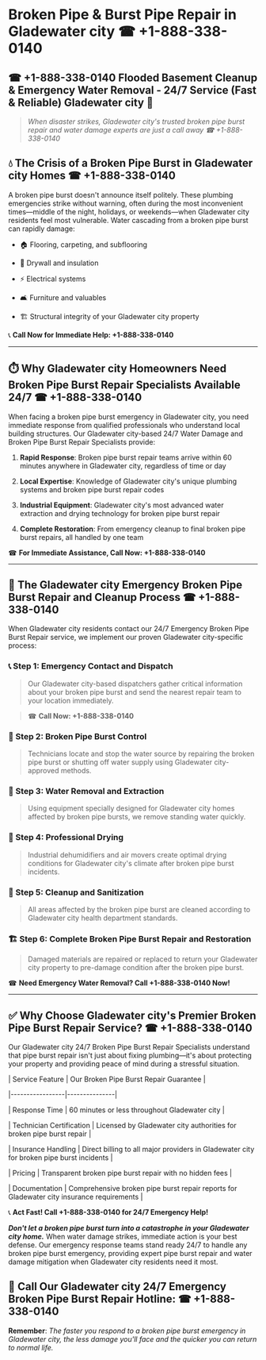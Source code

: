 # Broken Pipe & Burst Pipe Repair in Gladewater city ☎ +1-888-338-0140  
## ☎ +1-888-338-0140 Flooded Basement Cleanup & Emergency Water Removal - 24/7 Service (Fast & Reliable) Gladewater city 🚨  

> *When disaster strikes, Gladewater city's trusted broken pipe burst repair and water damage experts are just a call away ☎ +1-888-338-0140*  

## 💧 The Crisis of a Broken Pipe Burst in Gladewater city Homes ☎ +1-888-338-0140  

A broken pipe burst doesn't announce itself politely. These plumbing emergencies strike without warning, often during the most inconvenient times—middle of the night, holidays, or weekends—when Gladewater city residents feel most vulnerable. Water cascading from a broken pipe burst can rapidly damage:  

* 🏠 Flooring, carpeting, and subflooring  
* 🧱 Drywall and insulation  
* ⚡ Electrical systems  
* 🛋️ Furniture and valuables  
* 🏗️ Structural integrity of your Gladewater city property  

📞 **Call Now for Immediate Help: +1-888-338-0140**  

---  

## ⏱️ Why Gladewater city Homeowners Need Broken Pipe Burst Repair Specialists Available 24/7 ☎ +1-888-338-0140  

When facing a broken pipe burst emergency in Gladewater city, you need immediate response from qualified professionals who understand local building structures. Our Gladewater city-based 24/7 Water Damage and Broken Pipe Burst Repair Specialists provide:  

1. **Rapid Response**: Broken pipe burst repair teams arrive within 60 minutes anywhere in Gladewater city, regardless of time or day  
2. **Local Expertise**: Knowledge of Gladewater city's unique plumbing systems and broken pipe burst repair codes  
3. **Industrial Equipment**: Gladewater city's most advanced water extraction and drying technology for broken pipe burst repair  
4. **Complete Restoration**: From emergency cleanup to final broken pipe burst repairs, all handled by one team  

☎ **For Immediate Assistance, Call Now: +1-888-338-0140**  

---  

## 🔧 The Gladewater city Emergency Broken Pipe Burst Repair and Cleanup Process ☎ +1-888-338-0140  

When Gladewater city residents contact our 24/7 Emergency Broken Pipe Burst Repair service, we implement our proven Gladewater city-specific process:  

### 📞 Step 1: Emergency Contact and Dispatch  
> Our Gladewater city-based dispatchers gather critical information about your broken pipe burst and send the nearest repair team to your location immediately.  
> ☎ **Call Now: +1-888-338-0140**  

### 🚿 Step 2: Broken Pipe Burst Control  
> Technicians locate and stop the water source by repairing the broken pipe burst or shutting off water supply using Gladewater city-approved methods.  

### 🌊 Step 3: Water Removal and Extraction  
> Using equipment specially designed for Gladewater city homes affected by broken pipe bursts, we remove standing water quickly.  

### 💨 Step 4: Professional Drying  
> Industrial dehumidifiers and air movers create optimal drying conditions for Gladewater city's climate after broken pipe burst incidents.  

### 🧼 Step 5: Cleanup and Sanitization  
> All areas affected by the broken pipe burst are cleaned according to Gladewater city health department standards.  

### 🏗️ Step 6: Complete Broken Pipe Burst Repair and Restoration  
> Damaged materials are repaired or replaced to return your Gladewater city property to pre-damage condition after the broken pipe burst.  

☎ **Need Emergency Water Removal? Call +1-888-338-0140 Now!**  

---  

## ✅ Why Choose Gladewater city's Premier Broken Pipe Burst Repair Service? ☎ +1-888-338-0140  

Our Gladewater city 24/7 Broken Pipe Burst Repair Specialists understand that pipe burst repair isn't just about fixing plumbing—it's about protecting your property and providing peace of mind during a stressful situation.  

| Service Feature | Our Broken Pipe Burst Repair Guarantee |  
|-----------------|---------------|  
| Response Time | 60 minutes or less throughout Gladewater city |  
| Technician Certification | Licensed by Gladewater city authorities for broken pipe burst repair |  
| Insurance Handling | Direct billing to all major providers in Gladewater city for broken pipe burst incidents |  
| Pricing | Transparent broken pipe burst repair with no hidden fees |  
| Documentation | Comprehensive broken pipe burst repair reports for Gladewater city insurance requirements |  

📞 **Act Fast! Call +1-888-338-0140 for 24/7 Emergency Help!**  

***Don't let a broken pipe burst turn into a catastrophe in your Gladewater city home.*** When water damage strikes, immediate action is your best defense. Our emergency response teams stand ready 24/7 to handle any broken pipe burst emergency, providing expert pipe burst repair and water damage mitigation when Gladewater city residents need it most.  

## 📱 Call Our Gladewater city 24/7 Emergency Broken Pipe Burst Repair Hotline: ☎ +1-888-338-0140  

**Remember**: *The faster you respond to a broken pipe burst emergency in Gladewater city, the less damage you'll face and the quicker you can return to normal life.*
